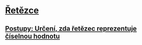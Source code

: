 # [Řetězce](index.md)
## [Postupy: Určení, zda řetězec reprezentuje číselnou hodnotu](how-to-determine-whether-a-string-represents-a-numeric-value.md)
